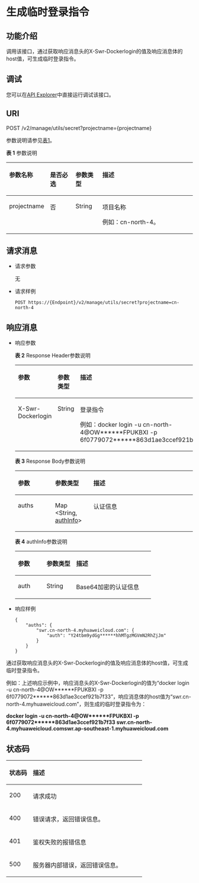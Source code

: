 # 生成临时登录指令<a name="swr_02_0052"></a>

## 功能介绍<a name="section14905762191056"></a>

调用该接口，通过获取响应消息头的X-Swr-Dockerlogin的值及响应消息体的host值，可生成临时登录指令。

## 调试<a name="section85822133314"></a>

您可以在[API Explorer](https://apiexplorer.developer.huaweicloud.com/apiexplorer/doc?product=SWR&api=CreateSecret)中直接运行调试该接口。

## URI<a name="section10482810165331"></a>

POST /v2/manage/utils/secret?projectname=\{projectname\}

参数说明请参见[表1](#table05962819187)。

**表 1**  参数说明

<a name="table05962819187"></a>
<table><thead align="left"><tr id="row18599289181"><th class="cellrowborder" valign="top" width="15.870000000000001%" id="mcps1.2.5.1.1"><p id="p145942820183"><a name="p145942820183"></a><a name="p145942820183"></a>参数名称</p>
</th>
<th class="cellrowborder" valign="top" width="14.56%" id="mcps1.2.5.1.2"><p id="p1450315424313"><a name="p1450315424313"></a><a name="p1450315424313"></a>是否必选</p>
</th>
<th class="cellrowborder" valign="top" width="14.7%" id="mcps1.2.5.1.3"><p id="p15022419437"><a name="p15022419437"></a><a name="p15022419437"></a>参数类型</p>
</th>
<th class="cellrowborder" valign="top" width="54.87%" id="mcps1.2.5.1.4"><p id="p205910283185"><a name="p205910283185"></a><a name="p205910283185"></a>描述</p>
</th>
</tr>
</thead>
<tbody><tr id="row146018284188"><td class="cellrowborder" valign="top" width="15.870000000000001%" headers="mcps1.2.5.1.1 "><p id="p10585203891316"><a name="p10585203891316"></a><a name="p10585203891316"></a>projectname</p>
</td>
<td class="cellrowborder" valign="top" width="14.56%" headers="mcps1.2.5.1.2 "><p id="p198322817174"><a name="p198322817174"></a><a name="p198322817174"></a>否</p>
</td>
<td class="cellrowborder" valign="top" width="14.7%" headers="mcps1.2.5.1.3 "><p id="p19795113419177"><a name="p19795113419177"></a><a name="p19795113419177"></a>String</p>
</td>
<td class="cellrowborder" valign="top" width="54.87%" headers="mcps1.2.5.1.4 "><p id="p101622269432"><a name="p101622269432"></a><a name="p101622269432"></a>项目名称</p>
<p id="p1658514381137"><a name="p1658514381137"></a><a name="p1658514381137"></a>例如：cn-north-4。</p>
</td>
</tr>
</tbody>
</table>

## 请求消息<a name="s8246d3afdd6f44dc817ce0c3f2ac7d53"></a>

-   请求参数

    无

-   请求样例

    ```
    POST https://{Endpoint}/v2/manage/utils/secret?projectname=cn-north-4
    ```


## 响应消息<a name="sab9be5ce850743859bb238e072f8d1f2"></a>

-   响应参数

    **表 2**  Response Header参数说明

    <a name="table1669936122412"></a>
    <table><thead align="left"><tr id="row56991369241"><th class="cellrowborder" valign="top" width="21.83%" id="mcps1.2.4.1.1"><p id="p6699667249"><a name="p6699667249"></a><a name="p6699667249"></a>参数</p>
    </th>
    <th class="cellrowborder" valign="top" width="20.32%" id="mcps1.2.4.1.2"><p id="p269919620247"><a name="p269919620247"></a><a name="p269919620247"></a>参数类型</p>
    </th>
    <th class="cellrowborder" valign="top" width="57.85%" id="mcps1.2.4.1.3"><p id="p166992061240"><a name="p166992061240"></a><a name="p166992061240"></a>描述</p>
    </th>
    </tr>
    </thead>
    <tbody><tr id="row158942365248"><td class="cellrowborder" valign="top" width="21.83%" headers="mcps1.2.4.1.1 "><p id="p1389423616246"><a name="p1389423616246"></a><a name="p1389423616246"></a>X-Swr-Dockerlogin</p>
    </td>
    <td class="cellrowborder" valign="top" width="20.32%" headers="mcps1.2.4.1.2 "><p id="p195980421242"><a name="p195980421242"></a><a name="p195980421242"></a>String</p>
    </td>
    <td class="cellrowborder" valign="top" width="57.85%" headers="mcps1.2.4.1.3 "><p id="p169081626134910"><a name="p169081626134910"></a><a name="p169081626134910"></a>登录指令</p>
    <p id="p759819427240"><a name="p759819427240"></a><a name="p759819427240"></a>例如：docker login -u cn-north-4@OW******FPUKBXI -p 6f0779072******863d1ae3ccef921b7f33</p>
    </td>
    </tr>
    </tbody>
    </table>

    **表 3**  Response Body参数说明

    <a name="table34001413863"></a>
    <table><thead align="left"><tr id="row17400171319612"><th class="cellrowborder" valign="top" width="20.89%" id="mcps1.2.4.1.1"><p id="p1840015139619"><a name="p1840015139619"></a><a name="p1840015139619"></a>参数</p>
    </th>
    <th class="cellrowborder" valign="top" width="21.54%" id="mcps1.2.4.1.2"><p id="p24002135620"><a name="p24002135620"></a><a name="p24002135620"></a>参数类型</p>
    </th>
    <th class="cellrowborder" valign="top" width="57.57%" id="mcps1.2.4.1.3"><p id="p174008131163"><a name="p174008131163"></a><a name="p174008131163"></a>描述</p>
    </th>
    </tr>
    </thead>
    <tbody><tr id="row11400113668"><td class="cellrowborder" valign="top" width="20.89%" headers="mcps1.2.4.1.1 "><p id="p1348353715289"><a name="p1348353715289"></a><a name="p1348353715289"></a>auths</p>
    </td>
    <td class="cellrowborder" valign="top" width="21.54%" headers="mcps1.2.4.1.2 "><p id="p114831837142811"><a name="p114831837142811"></a><a name="p114831837142811"></a>Map &lt;String, <a href="#table1787854911167">authInfo</a>&gt;</p>
    </td>
    <td class="cellrowborder" valign="top" width="57.57%" headers="mcps1.2.4.1.3 "><p id="p74838372289"><a name="p74838372289"></a><a name="p74838372289"></a>认证信息</p>
    </td>
    </tr>
    </tbody>
    </table>

    **表 4**  authInfo参数说明

    <a name="table1787854911167"></a>
    <table><thead align="left"><tr id="row1588184916165"><th class="cellrowborder" valign="top" width="21%" id="mcps1.2.4.1.1"><p id="p158847496166"><a name="p158847496166"></a><a name="p158847496166"></a>参数</p>
    </th>
    <th class="cellrowborder" valign="top" width="21.790000000000003%" id="mcps1.2.4.1.2"><p id="p2088624911169"><a name="p2088624911169"></a><a name="p2088624911169"></a>参数类型</p>
    </th>
    <th class="cellrowborder" valign="top" width="57.21000000000001%" id="mcps1.2.4.1.3"><p id="p128875496169"><a name="p128875496169"></a><a name="p128875496169"></a>描述</p>
    </th>
    </tr>
    </thead>
    <tbody><tr id="row888994917169"><td class="cellrowborder" valign="top" width="21%" headers="mcps1.2.4.1.1 "><p id="p1142716375293"><a name="p1142716375293"></a><a name="p1142716375293"></a>auth</p>
    </td>
    <td class="cellrowborder" valign="top" width="21.790000000000003%" headers="mcps1.2.4.1.2 "><p id="p642773742911"><a name="p642773742911"></a><a name="p642773742911"></a>String</p>
    </td>
    <td class="cellrowborder" valign="top" width="57.21000000000001%" headers="mcps1.2.4.1.3 "><p id="p194274374297"><a name="p194274374297"></a><a name="p194274374297"></a>Base64加密的认证信息</p>
    </td>
    </tr>
    </tbody>
    </table>

-   响应样例

    ```
    {
        "auths": {
            "swr.cn-north-4.myhuaweicloud.com": {
                "auth": "Y24tbm9ydGg******hhMTgzMGVmN2RhZjJm"
            }
        }
    }
    ```


通过获取响应消息头的X-Swr-Dockerlogin的值及响应消息体的host值，可生成临时登录指令。

例如：上述响应示例中，响应消息头的X-Swr-Dockerlogin的值为“docker login -u cn-north-4@OW\*\*\*\*\*\*FPUKBXI -p 6f0779072\*\*\*\*\*\*863d1ae3ccef921b7f33”，响应消息体的host值为“swr.cn-north-4.myhuaweicloud.com”，则生成的临时登录指令为：

**docker login -u cn-north-4@OW\*\*\*\*\*\*FPUKBXI -p 6f0779072\*\*\*\*\*\*863d1ae3ccef921b7f33 swr.cn-north-4.myhuaweicloud.comswr.ap-southeast-1.myhuaweicloud.com**

## 状态码<a name="section5365169104253"></a>

<a name="table334923162011"></a>
<table><thead align="left"><tr id="row834914392012"><th class="cellrowborder" valign="top" width="17.44%" id="mcps1.1.3.1.1"><p id="p1434911342014"><a name="p1434911342014"></a><a name="p1434911342014"></a>状态码</p>
</th>
<th class="cellrowborder" valign="top" width="82.56%" id="mcps1.1.3.1.2"><p id="p4349430208"><a name="p4349430208"></a><a name="p4349430208"></a>描述</p>
</th>
</tr>
</thead>
<tbody><tr id="row5349837207"><td class="cellrowborder" valign="top" width="17.44%" headers="mcps1.1.3.1.1 "><p id="p47673018306"><a name="p47673018306"></a><a name="p47673018306"></a>200</p>
</td>
<td class="cellrowborder" valign="top" width="82.56%" headers="mcps1.1.3.1.2 "><p id="p1976173053010"><a name="p1976173053010"></a><a name="p1976173053010"></a>请求成功</p>
</td>
</tr>
<tr id="row53501322011"><td class="cellrowborder" valign="top" width="17.44%" headers="mcps1.1.3.1.1 "><p id="p2761304301"><a name="p2761304301"></a><a name="p2761304301"></a>400</p>
</td>
<td class="cellrowborder" valign="top" width="82.56%" headers="mcps1.1.3.1.2 "><p id="p876530153011"><a name="p876530153011"></a><a name="p876530153011"></a>错误请求，返回错误信息。</p>
</td>
</tr>
<tr id="row187384312201"><td class="cellrowborder" valign="top" width="17.44%" headers="mcps1.1.3.1.1 "><p id="p97613012308"><a name="p97613012308"></a><a name="p97613012308"></a>401</p>
</td>
<td class="cellrowborder" valign="top" width="82.56%" headers="mcps1.1.3.1.2 "><p id="p117673023012"><a name="p117673023012"></a><a name="p117673023012"></a>鉴权失败的报错信息</p>
</td>
</tr>
<tr id="row0350123192020"><td class="cellrowborder" valign="top" width="17.44%" headers="mcps1.1.3.1.1 "><p id="p976113012309"><a name="p976113012309"></a><a name="p976113012309"></a>500</p>
</td>
<td class="cellrowborder" valign="top" width="82.56%" headers="mcps1.1.3.1.2 "><p id="p107633093012"><a name="p107633093012"></a><a name="p107633093012"></a>服务器内部错误，返回错误信息。</p>
</td>
</tr>
</tbody>
</table>

